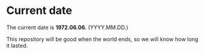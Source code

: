 # Current date

The current date is **1972.06.06.** (YYYY.MM.DD.)

This repository will be good when the world ends, so we will know how long it lasted.